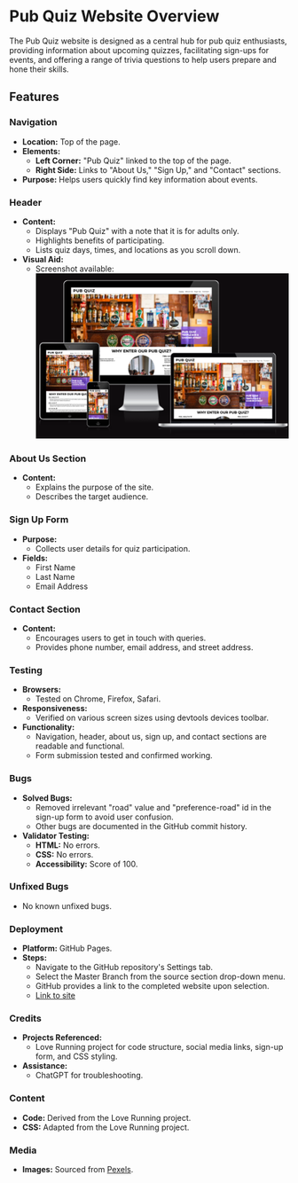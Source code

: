 # Pub Quiz Website Overview

The Pub Quiz website is designed as a central hub for pub quiz enthusiasts, providing information about upcoming quizzes, facilitating sign-ups for events, and offering a range of trivia questions to help users prepare and hone their skills.

## Features

### Navigation
- **Location:** Top of the page.
- **Elements:**
  - **Left Corner:** "Pub Quiz" linked to the top of the page.
  - **Right Side:** Links to "About Us," "Sign Up," and "Contact" sections.
- **Purpose:** Helps users quickly find key information about events.

### Header
- **Content:**
  - Displays "Pub Quiz" with a note that it is for adults only.
  - Highlights benefits of participating.
  - Lists quiz days, times, and locations as you scroll down.
- **Visual Aid:**
  - Screenshot available: ![Screenshot](assets/images/ScreenshotamIresponsive.png)

### About Us Section
- **Content:**
  - Explains the purpose of the site.
  - Describes the target audience.

### Sign Up Form
- **Purpose:**
  - Collects user details for quiz participation.
- **Fields:**
  - First Name
  - Last Name
  - Email Address

### Contact Section
- **Content:**
  - Encourages users to get in touch with queries.
  - Provides phone number, email address, and street address.

### Testing
- **Browsers:**
  - Tested on Chrome, Firefox, Safari.
- **Responsiveness:**
  - Verified on various screen sizes using devtools devices toolbar.
- **Functionality:**
  - Navigation, header, about us, sign up, and contact sections are readable and functional.
  - Form submission tested and confirmed working.

### Bugs
- **Solved Bugs:**
  - Removed irrelevant "road" value and "preference-road" id in the sign-up form to avoid user confusion.
  - Other bugs are documented in the GitHub commit history.
- **Validator Testing:**
  - **HTML:** No errors.
  - **CSS:** No errors.
  - **Accessibility:** Score of 100.

### Unfixed Bugs
- No known unfixed bugs.

### Deployment
- **Platform:** GitHub Pages.
- **Steps:**
  - Navigate to the GitHub repository's Settings tab.
  - Select the Master Branch from the source section drop-down menu.
  - GitHub provides a link to the completed website upon selection.
  - [Link to site](https://niall-5p.github.io/Project-1-HTML-CSS/)

### Credits
- **Projects Referenced:**
  - Love Running project for code structure, social media links, sign-up form, and CSS styling.
- **Assistance:**
  - ChatGPT for troubleshooting.

### Content
- **Code:** Derived from the Love Running project.
- **CSS:** Adapted from the Love Running project.

### Media
- **Images:** Sourced from [Pexels](https://www.pexels.com/).
